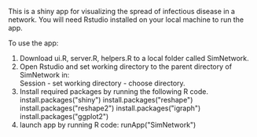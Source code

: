 This is a shiny app for visualizing the spread of infectious disease in a network. You will need Rstudio installed on your local machine to run the app.

To use the app:

1. Download ui.R, server.R, helpers.R to a local folder called SimNetwork.
2. Open Rstudio and set working directory to the parent directory of SimNetwork in:  
      Session - set working directory - choose directory.
3. Install required packages by running the following R code. 
      install.packages("shiny")
      install.packages("reshape")
      install.packages("reshape2")
      install.packages("igraph")
      install.packages("ggplot2")
4. launch app by running R code:
      runApp("SimNetwork")
